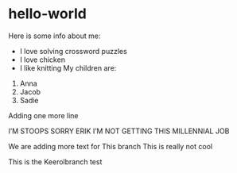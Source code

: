 # hello-world
Here is some info about me:
* I love solving crossword puzzles
* I love chicken
* I like knitting
My children are:
1. Anna
2. Jacob
3. Sadie


Adding one more line

I’M STOOPS SORRY ERIK I’M NOT GETTING THIS MILLENNIAL JOB

We are adding more text for This branch
This is really not cool

This is the Keerolbranch test